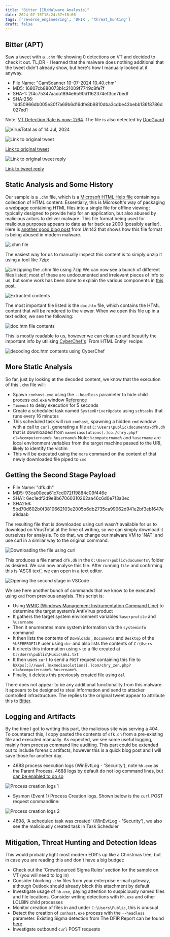 ```yaml
---
title: "Bitter [IR/Malware Analysis]"
date: 2024-07-15T18:24:57+10:00
tags: ['reverse_engineering', 'DFIR', 'threat_hunting']
draft: false
---
```


## Bitter (APT)
Saw a tweet with a `.chm` file showing 0 detections on VT and decided to check it out. TL;DR - I learned that the malware does nothing additional that the tweet didn't already show, but here's how I manually looked at it anyway.
- File Name: "CamScanner 10-07-2024 10.40.chm"
- MD5: 16807cb880073b1c21009f7749c8fe7f
- SHA-1: 2f4c75347aada1894e6b90d1162374ef3ce7bedf
- SHA-256: 1dd50966db005e30f7a69b6d16dfe8b9810dba3cdbe43bebb136f8786d027ed1

Note: [VT Detection Rate is now: 2/64](https://www.virustotal.com/gui/file/1dd50966db005e30f7a69b6d16dfe8b9810dba3cdbe43bebb136f8786d027ed1/detection). The file is also detected by [DocGuard](https://app.docguard.io/1dd50966db005e30f7a69b6d16dfe8b9810dba3cdbe43bebb136f8786d027ed1/d331da0f-3143-4611-841c-b6f5443f72c8/0/results/dashboard)

![VirusTotal as of 14 Jul, 2024](/static/bitter/Untitled.png)

![Link to original tweet](/static/bitter/Untitled%201.png)

[Link to original tweet](https://x.com/doc_guard/status/1812141457655976164)

![Link to original tweet reply](/static/bitter/Untitled%202.png)

[Link to tweet reply](https://x.com/StrikeReadyLabs/status/1811034367856161254)

## Static Analysis and Some History
Our sample  is a `.chm` file, which is a [Microsoft HTML Help file](https://en.wikipedia.org/wiki/Microsoft_Compiled_HTML_Help) containing a collection of HTML content. Essentially, this is Microsoft's way of packaging a webpage containing HTML files into a single file for offline viewing; typically designed to provide help for an application, but also abused by malicious actors to deliver malware. This file format being used for malicious purposes appears to date as far back as 2000 (possibly earlier). 
Here is [another good blog post](https://unit42.paloaltonetworks.com/malicious-compiled-html-help-file-agent-tesla/) from Unit42 that shows how this file format is being abused in modern malware. 

![.chm file](/static/bitter/Untitled%203.png)

The easiest way for us to manually inspect this content is to simply unzip it using a tool like 7zip:

![Unzipping the .chm file using 7zip](/static/bitter/Untitled%204.png)
We can now see a bunch of different files listed; most of these are undocumented and irrelevant pieces of info to us, but some work has been done to explain the various components in [this post](https://www.nongnu.org/chmspec/latest/index.html).

![Extracted contents](/static/bitter/Untitled%205.png)

The most important file listed is the `doc.htm` file, which contains the HTML content that will be rendered to the viewer. When we open this file up in a text editor, we see the following:

![doc.htm file contents](/static/bitter/Untitled%206.png)

This is mostly readable to us, however we can clean up and beautify the important info by utilising [CyberChef's](https://gchq.github.io/CyberChef/) 'From HTML Entity' recipe:

![decoding doc.htm contents using CyberChef](/static/bitter/Untitled%207.png)

## More Static Analysis
So far, just by looking at the decoded content, we know that the execution of this `.chm` file will:
- Spawn `conhost.exe` using the `--headless` parameter to hide child process `cmd.exe` window [Reference](https://lolbas-project.github.io/lolbas/Binaries/Conhost/)
- `Timeout` to delay execution for 5 seconds
- Create a scheduled task named `SystemDriverUpdate` using `schtasks` that runs every 16 minutes
- This scheduled task will run `conhost`, spawning a hidden `cmd` window with a call to `curl`, generating a file at `C:\Users\public\documents\dfk.dh` that is downloaded from `mxmediasolutions[.]co./chry.php?cl=%computername%_%username%` 
Note: `%computername%` and `%username` are local environment variables from the target machine passed to the URI, likely to identify the victim
- This will be executed using the `more` command on the content of that newly downloaded file piped to `cmd`

## Getting the Second Stage Payload
- File Name: "dfk.dh"
- MD5: 93ca00eca61c7cd072f19884c09f446e
- SHA1: 6ec1edf2d9e8b67060310262aa46c6d0e7f3a0ec
- SHA256: 5bd70d602b0f3810662103e2005b6db2735ca99062d941e2bf3eb1647ea9daab

The resulting file that is downloaded using curl wasn't available for us to download on VirusTotal at the time of writing, so we can simply download it ourselves for analysis. To do that, we change our malware VM to 'NAT' and use curl in a similar way to the original command.  

![Downloading the file using curl](/static/bitter/Untitled%208.png)

This produces a file named `dfk.dh` in the `C:\Users\public\documents\` folder as desired. We can now analyse this file. After running `file` and confirming this is 'ASCII text', we can open in a text editor. 

![Opening the second stage in VSCode](/static/bitter/Untitled%2010.png)

We see here another bunch of commands that we know to be executed using `cmd` from previous anaylsis. This script is:
- Using [WMIC (Windows Management Instrumentation Command Line)](https://en.wikipedia.org/wiki/Windows_Management_Instrumentation) to determine the target system’s AntiVirus product
- It gathers the target system environment variables `%userprofile` and `%username`
- Then it enumerates more system information via the `systeminfo` command
- It then lists the contents of `Downloads` , `Documents` and `Desktop` of the `%USERPROFILE` user using `dir` and also lists the contents of `C:\Users`
- It directs this information using `>` to a file created at `C:\Users\public\Music\mki.txt`
- It then uses `curl` to send a `POST` request containing this file to `hXXps[:]//www[.]mxmediasolutions[.]com/chry_zen.php?cl=%computername%_%username%`
- Finally, it deletes this previously created file using `del`

There does not appear to be any additional functionality from this malware. It appears to be designed to steal information and send to attacker controlled infrastructure. The replies to the original tweet appear to attribute this to [Bitter](https://attack.mitre.org/groups/G1002/). 

## Logging and Artifacts
By the time I got to writing this part, the malicious site was serving a 404. To counteract this, I copy pasted the contents of `dfk.dh` from a pre-existing file and executed manually. As expected, we see some useful logging, mainly from process command line auditing. This part could be extended out to include forensic artifacts, however this is a quick blog post and I will save those for another day. 

- 4688 process execution logs (WinEvtLog - 'Security'), note `hh.exe` as the Parent Process. 4688 logs by default do not log command lines, but [can be enabled to do so](https://learn.microsoft.com/en-us/windows-server/identity/ad-ds/manage/component-updates/command-line-process-auditing)

![Process creation logs 1](/static/bitter/Untitled%2012.png)

- Sysmon (Event 1) Process Creation logs. Shown below is the `curl` POST request commandline:

![Process creation logs 2](/static/bitter/Untitled%2011.png)

- 4698, 'A scheduled task was created' (WinEvtLog - 'Security'), we also see the maliciously created task in Task Scheduler 

## Mitigation, Threat Hunting and Detection Ideas 
This would probably light most modern EDR's up like a Christmas tree, but in case you are reading this and don't have a big budget:

- Check out the 'Crowdsourced Sigma Rules' section for the sample on VT (you will need to log in)
- Consider blocking `.chm` files from your enterprise e-mail gateway, although Outlook should already block this attachment by default
- Investigate usage of `hh.exe`, paying attention to suspiciously named files and file locations. Consider writing detections with `hh.exe` and other LOLBIN child processes
- Monitor creation of files in and under `C:\Users\Public`, this is unusual 
- Detect the creation of `conhost.exe` process with the `--headless` parameter. Existing Sigma detection from The DFIR Report can be found [here](https://github.com/The-DFIR-Report/Sigma-Rules/blob/main/rules/windows/process_creation/proc_creation_win_conhost_headless.yml)
- Investigate outbound `curl` POST requests


